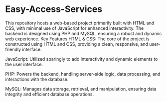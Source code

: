 # Easy-Access-Services
This repository hosts a web-based project primarily built with HTML and CSS, with minimal use of JavaScript for enhanced interactivity. 
The backend is designed using PHP and MySQL, ensuring a robust and dynamic web experience.
Key Features
HTML & CSS: The core of the project is constructed using HTML and CSS, providing a clean, responsive, and user-friendly interface.

JavaScript: Utilized sparingly to add interactivity and dynamic elements to the user interface.

PHP: Powers the backend, handling server-side logic, data processing, and interactions with the database.

MySQL: Manages data storage, retrieval, and manipulation, ensuring data integrity and efficient database operations.
